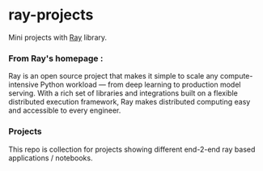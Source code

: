 # ray-projects

Mini projects with [Ray](https://www.ray.io) library.

### From Ray's homepage :

Ray is an open source project that makes it simple to scale any compute-intensive Python workload — from deep learning to production model serving. 
With a rich set of libraries and integrations built on a flexible distributed execution framework, Ray makes distributed computing easy and accessible to every engineer.

### Projects

This repo is collection for projects showing different end-2-end ray based applications / notebooks.
